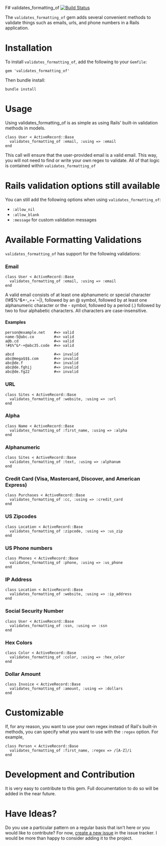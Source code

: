 F# validates_formatting_of [![Build Status](https://secure.travis-ci.org/mattdbridges/validates_formatting_of.png)](http://travis-ci.org/mattdbridges/validates_formatting_of)

The `validates_formatting_of` gem adds several convenient methods to validate things such as emails, urls, and phone numbers in a Rails application.

# Installation

To install `validates_formatting_of`, add the following to your `Gemfile`:

    gem 'validates_formatting_of'

Then bundle install:

    bundle install

# Usage

Using validates_formatting_of is as simple as using Rails' built-in validation methods in models.

    class User < ActiveRecord::Base
      validates_formatting_of :email, :using => :email
    end

This call will ensure that the user-provided email is a valid email. This way, you will not need to find or write your own regex to validate. All of that logic is contained within `validates_formatting_of`

# Rails validation options still available

You can still add the following options when using `validates_formatting_of`:

* `:allow_nil`
* `:allow_blank`
* `:message` for custom validation messages

# Available Formatting Validations

`validates_formatting_of` has support for the following validations:

### Email

    class User < ActiveRecord::Base
      validates_formatting_of :email, :using => :email
    end

A valid email consists of at least one alphanumeric or special character (!#$%^&*-_=+`~|), followed by an @ symbol, followed by at least one alphanumeric character or the - symbol, followed by a period (.) followed by two to four alphabetic characters. All characters are case-insensitive.
    
#### Examples

    person@example.net    #=> valid
    name-5@abc.co         #=> valid
    a@b.cd                #=> valid
    !#$%^&*-+@abc35.code  #=> valid
    
    abcd                  #=> invalid
    abc@mega$$$.com       #=> invalid
    abc@de.f              #=> invalid
    abc@de.fghij          #=> invalid
    abc@de.fg22           #=> invalid
    

### URL

    class Sites < ActiveRecord::Base
      validates_formatting_of :website, :using => :url
    end

### Alpha

    class Name < ActiveRecord::Base
      validates_formatting_of :first_name, :using => :alpha
    end

### Alphanumeric

    class Sites < ActiveRecord::Base
      validates_formatting_of :text, :using => :alphanum
    end

### Credit Card (Visa, Mastercard, Discover, and American Express)

    class Purchases < ActiveRecord::Base
      validates_formatting_of :cc, :using => :credit_card
    end
    
### US Zipcodes

    class Location < ActiveRecord::Base
      validates_formatting_of :zipcode, :using => :us_zip
    end
    
### US Phone numbers

    class Phones < ActiveRecord::Base
      validates_formatting_of :phone, :using => :us_phone
    end
    
### IP Address

    class Location < ActiveRecord::Base
      validates_formatting_of :website, :using => :ip_address
    end
### Social Security Number

    class User < ActiveRecord::Base
      validates_formatting_of :ssn, :using => :ssn
    end 
    
### Hex Colors

    class Color < ActiveRecord::Base
      validates_formatting_of :color, :using => :hex_color
    end

### Dollar Amount

    class Invoice < ActiveRecord::Base
      validates_formatting_of :amount, :using => :dollars
    end

# Customizable

If, for any reason, you want to use your own regex instead of Rail's built-in methods, you can specify what you want to use with the `:regex` option. For example,


    class Person < ActiveRecord::Base
      validates_formatting_of :first_name, :regex => /[A-Z]/i
    end

# Development and Contribution

It is very easy to contribute to this gem. Full documentation to do so will be added in the near future.

# Have Ideas?

Do you use a particular pattern on a regular basis that isn't here or you would like to contribute? For now, [create a new issue](https://github.com/mattdbridges/validates_formatting_of/issues/new) in the issue tracker. I would be more than happy to consider adding it to the project.
    